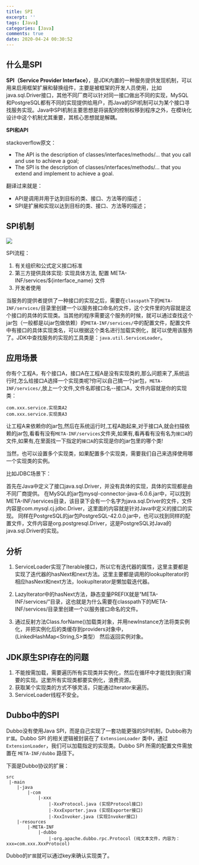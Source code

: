 ```yaml
---
title: SPI
excerpt: ''
tags: [Java]
categories: [Java]
comments: true
date: 2020-04-24 00:30:52
---
```


## 什么是SPI

**SPI（Service Provider Interface）**，是JDK内置的一种服务提供发现机制，可以用来启用框架扩展和替换组件，主要是被框架的开发人员使用，比如java.sql.Driver接口，其他不同厂商可以针对同一接口做出不同的实现，MySQL和PostgreSQL都有不同的实现提供给用户，而Java的SPI机制可以为某个接口寻找服务实现。Java中SPI机制主要思想是将装配的控制权移到程序之外，在模块化设计中这个机制尤其重要，其核心思想就是解耦。

**SPI和API**

stackoverflow原文：
- The API is the description of classes/interfaces/methods/... that you call and use to achieve a goal;
- The SPI is the description of classes/interfaces/methods/... that you extend and implement to achieve a goal.

翻译过来就是：
- API是调用并用于达到目标的类、接口、方法等的描述；
- SPI是扩展和实现以达到目标的类、接口、方法等的描述；

## SPI机制

<img src="v2-a4598f8b9ab46951b190cc9ce059eee0_720w.jpg">

SPI流程：

1. 有关组织和公式定义接口标准
2. 第三方提供具体实现: 实现具体方法, 配置 META-INF/services/${interface_name} 文件
3. 开发者使用

当服务的提供者提供了一种接口的实现之后，需要在`classpath`下的`META-INF/services/`目录里创建一个以服务接口命名的文件，这个文件里的内容就是这个接口的具体的实现类。当其他的程序需要这个服务的时候，就可以通过查找这个jar包（一般都是以jar包做依赖）的`META-INF/services/`中的配置文件，配置文件中有接口的具体实现类名，可以根据这个类名进行加载实例化，就可以使用该服务了。JDK中查找服务的实现的工具类是：`java.util.ServiceLoader`。

## 应用场景

你有个工程A，有个接口A，接口A在工程A是没有实现类的,那么问题来了,系统运行时,怎么给接口A选择一个实现类呢?你可以自己搞一个jar包，`META-INF/services/`,放上一个文件,文件名即接口名--接口A，文件内容就是你的实现类：
```properties
com.xxx.service.实现类A2
com.xxx.service.实现类A3
```
让工程A来依赖你的jar包,然后在系统运行时,工程A跑起来,对于接口A,就会扫描依赖的jar包,看看有没有`META-INF/services`文件夹,如果有,看再看有没有名为`接口A`的文件,如果有,在里面找一下指定的`接口A`的实现是你的jar包里的哪个类!

当然，也可以设置多个实现类，如果配置多个实现类，需要我们自己来选择使用哪一个实现类的实例。

比如JDBC场景下：

首先在Java中定义了接口java.sql.Driver，并没有具体的实现，具体的实现都是由不同厂商提供。
在MySQL的jar包mysql-connector-java-6.0.6.jar中，可以找到META-INF/services目录，该目录下会有一个名字为java.sql.Driver的文件，文件内容是com.mysql.cj.jdbc.Driver，这里面的内容就是针对Java中定义的接口的实现。
同样在PostgreSQL的jar包PostgreSQL-42.0.0.jar中，也可以找到同样的配置文件，文件内容是org.postgresql.Driver，这是PostgreSQL对Java的java.sql.Driver的实现。


## 分析

1. ServiceLoader实现了Iterable接口，所以它有迭代器的属性，这里主要都是实现了迭代器的hasNext和next方法。这里主要都是调用的lookupIterator的相应hasNext和next方法，lookupIterator是懒加载迭代器。

2. LazyIterator中的hasNext方法，静态变量PREFIX就是”META-INF/services/”目录，这也就是为什么需要在classpath下的META-INF/services/目录里创建一个以服务接口命名的文件。

3. 通过反射方法Class.forName()加载类对象，并用newInstance方法将类实例化，并把实例化后的类缓存到providers对象中，(LinkedHashMap<String,S>类型） 然后返回实例对象。

## JDK原生SPI存在的问题

1. 不能按需加载，需要遍历所有实现类并实例化，然后在循环中才能找到我们需要的实现。这里所有实现类都要实例化，浪费资源。
2. 获取某个实现类的方式不够灵活，只能通过Iterator来遍历。
3. ServiceLoader线程不安全。
   
## Dubbo中的SPI

Dubbo没有使用Java SPI，而是自己实现了一套功能更强的SPI机制，Dubbo称为`扩展`。Dubbo SPI 的相关逻辑被封装在了 `ExtensionLoader` 类中，通过 `ExtensionLoader`，我们可以加载指定的实现类。Dubbo SPI 所需的配置文件需放置在 `META-INF/dubbo` 路径下。

下面是Dubbo协议的扩展：

```
src
 |-main
    |-java
        |-com
            |-xxx
                |-XxxProtocol.java (实现Protocol接口)
                |-XxxExporter.java (实现Exporter接口)
                |-XxxInvoker.java (实现Invoker接口)
    |-resources
        |-META-INF
            |-dubbo
                |-org.apache.dubbo.rpc.Protocol (纯文本文件，内容为：xxx=com.xxx.XxxProtocol)
```

Dubbo的`扩展`就可以通过key来确认实现类了。
